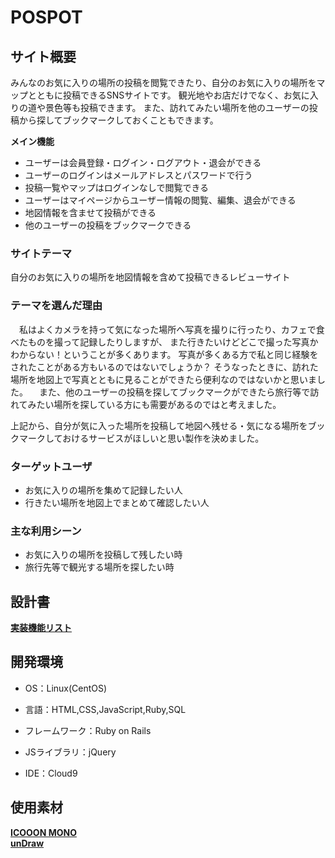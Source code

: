 #  POSPOT



##  サイト概要

みんなのお気に入りの場所の投稿を閲覧できたり、自分のお気に入りの場所をマップとともに投稿できるSNSサイトです。
観光地やお店だけでなく、お気に入りの道や景色等も投稿できます。
また、訪れてみたい場所を他のユーザーの投稿から探してブックマークしておくこともできます。

**メイン機能**

- ユーザーは会員登録・ログイン・ログアウト・退会ができる
- ユーザーのログインはメールアドレスとパスワードで行う
- 投稿一覧やマップはログインなしで閲覧できる
- ユーザーはマイページからユーザー情報の閲覧、編集、退会ができる
- 地図情報を含ませて投稿ができる
- 他のユーザーの投稿をブックマークできる


###  サイトテーマ
自分のお気に入りの場所を地図情報を含めて投稿できるレビューサイト

###  テーマを選んだ理由

　私はよくカメラを持って気になった場所へ写真を撮りに行ったり、カフェで食べたものを撮って記録したりしますが、
また行きたいけどどこで撮った写真かわからない！ということが多くあります。
写真が多くある方で私と同じ経験をされたことがある方もいるのではないでしょうか？
そうなったときに、訪れた場所を地図上で写真とともに見ることができたら便利なのではないかと思いました。
　また、他のユーザーの投稿を探してブックマークができたら旅行等で訪れてみたい場所を探している方にも需要があるのではと考えました。

上記から、自分が気に入った場所を投稿して地図へ残せる・気になる場所をブックマークしておけるサービスがほしいと思い製作を決めました。

###  ターゲットユーザ
- お気に入りの場所を集めて記録したい人
- 行きたい場所を地図上でまとめて確認したい人


###  主な利用シーン
- お気に入りの場所を投稿して残したい時
- 旅行先等で観光する場所を探したい時



##  設計書

[**実装機能リスト**](https://docs.google.com/spreadsheets/d/11MQjicDKZr9Q34JRtIg04w8YOdTbYtcIiW4cZyV-E_U/edit#gid=1091086188)


##  開発環境

- OS：Linux(CentOS)

- 言語：HTML,CSS,JavaScript,Ruby,SQL

- フレームワーク：Ruby on Rails

- JSライブラリ：jQuery

- IDE：Cloud9



##  使用素材

[**ICOOON MONO**](https://icooon-mono.com/)  
[**unDraw**](https://undraw.co/illustrations)
